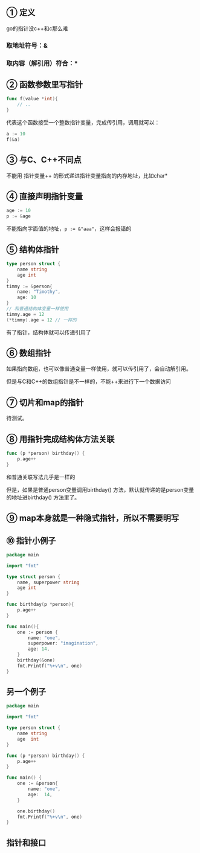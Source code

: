 ## ① 定义

go的指针没c++和c那么难

### 取地址符号：&

### 取内容（解引用）符合：*

## ② 函数参数里写指针

``` GO
func f(value *int){
    // ..
}
```

代表这个函数接受一个整数指针变量，完成传引用，调用就可以：

``` GO
a := 10
f(&a)
```

## ③ 与C、C++不同点

不能用 指针变量++ 的形式递进指针变量指向的内存地址，比如char*

## ④ 直接声明指针变量

``` GO
age := 10
p := &age
```

不能指向字面值的地址，`p := &"aaa"`，这样会报错的

## ⑤ 结构体指针

``` GO
type person struct {
    name string
    age int
}
timmy := &person{
    name: "Timothy",
    age: 10
}
// 和普通结构体变量一样使用
timmy.age = 12
(*timmy).age = 12 // 一样的
```

有了指针，结构体就可以传递引用了

## ⑥ 数组指针

如果指向数组，也可以像普通变量一样使用，就可以传引用了，会自动解引用。

但是与C和C++的数组指针是不一样的，不能++来进行下一个数据访问

## ⑦ 切片和map的指针

待测试。

## ⑧ 用指针完成结构体方法关联

``` GO
func (p *person) birthday() {
    p.age++
}
```

和普通关联写法几乎是一样的

但是，如果是普通person变量调用birthday() 方法，默认就传递的是person变量的地址进birthday() 方法里了。

## ⑨ map本身就是一种隐式指针，所以不需要明写

## ⑩ 指针小例子

``` GO
package main

import "fmt"

type struct person {
    name, superpower string
    age int
}

func birthday(p *person){
    p.age++
}

func main(){
    one := person {
        name: "one",
        superpower: "imagination",
        age: 14,
    }
    birthday(&one)
    fmt.Printf("%+v\n", one)
}
```

## 另一个例子

``` GO
package main

import "fmt"

type person struct {
	name string
	age  int
}

func (p *person) birthday() {
	p.age++
}

func main() {
	one := &person{
		name: "one",
		age:  14,
	}

	one.birthday()
	fmt.Printf("%+v\n", one)
}
```

## 指针和接口